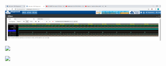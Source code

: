 ![](Labs/07-stopwatch/eda%20test%20counteru02.PNG) 

![](Labs/Labs/07-stopwatch/eda%20test%20counteru02_detailnejsi%20zoom.PNG) 

![](Images/Labs/07-stopwatch/ISE%20test%20full%20view.PNG) 
